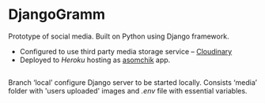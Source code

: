 # DjangoGramm

Prototype of social media. Built on Python using Django framework.
- Configured to use third party media storage service – [Cloudinary](https://cloudinary.com/)
- Deployed to *Heroku* hosting as [asomchik](https://asomchik.herokuapp.com/) app.
##
Branch ‘local’ configure Django server to be started locally. Consists ‘media’ folder with 'users uploaded' images and *.env* file with essential variables.
